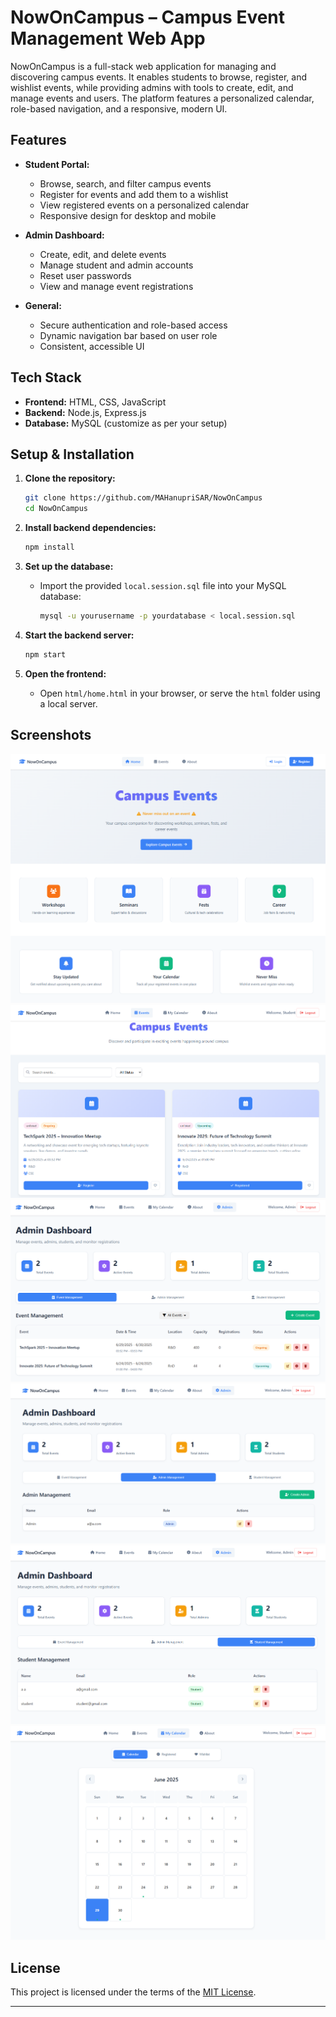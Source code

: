 # NowOnCampus – Campus Event Management Web App

NowOnCampus is a full-stack web application for managing and discovering campus events. It enables students to browse, register, and wishlist events, while providing admins with tools to create, edit, and manage events and users. The platform features a personalized calendar, role-based navigation, and a responsive, modern UI.

## Features

- **Student Portal:**  
  - Browse, search, and filter campus events  
  - Register for events and add them to a wishlist  
  - View registered events on a personalized calendar  
  - Responsive design for desktop and mobile

- **Admin Dashboard:**  
  - Create, edit, and delete events  
  - Manage student and admin accounts  
  - Reset user passwords  
  - View and manage event registrations

- **General:**  
  - Secure authentication and role-based access  
  - Dynamic navigation bar based on user role
  - Consistent, accessible UI

## Tech Stack

- **Frontend:** HTML, CSS, JavaScript
- **Backend:** Node.js, Express.js
- **Database:** MySQL (customize as per your setup)

## Setup & Installation

1. **Clone the repository:**
    ```bash
    git clone https://github.com/MAHanupriSAR/NowOnCampus
    cd NowOnCampus
    ```

2. **Install backend dependencies:**
    ```bash
    npm install
    ```

3. **Set up the database:**
    - Import the provided `local.session.sql` file into your MySQL database:
      ```bash
      mysql -u yourusername -p yourdatabase < local.session.sql

4. **Start the backend server:**
    ```bash
    npm start
    ```

5. **Open the frontend:**
    - Open `html/home.html` in your browser, or serve the `html` folder using a local server.

## Screenshots

![Home](screenshots/home.png)
![events](screenshots/events.png)
![admin_eventManagement](screenshots/admin_eventManagement.png)
![admin_adminManagement](screenshots/admin_adminManagement.png)
![admin_studentManagement](screenshots/admin_studentManagement.png)
![calender](screenshots/calender.png)

## License

This project is licensed under the terms of the [MIT License](LICENSE).

---
